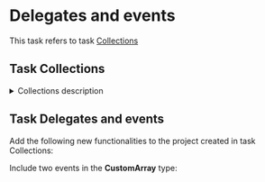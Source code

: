 # Delegates and events

This task refers to task [Collections](https://github.com/Qintarra/C-Sharp/tree/main/Tasks/Collections_task)

## Task Collections
<details>
<summary>Collections description</summary>

Create generic type **CustomArray** – one-dimensional array with a random index range  

**CustomArray** is a collection – array of random type values with fixed length and an original index that the user specifies.  

Example 1: an array of 20 elements length, array values – symbols, the index starts with 18.  

Example 2: an array of 10 elements length, array values – objects of class Animals, the index starts with -5.  

Values of random type can be located in the array, custom first index and the number of elements in the array should be specified while creating. The length and range of indexes cannot be changed after creating. Values of array elements can be set while creating the array and later with the help of the indexer.  

Initial and finite index, array length, and array elements in a standard array Array that starts with 0 can be obtained from the array.

CustomArray should be able to use operator 'foreach' and other constructions that are oriented to the presence of a numerator in class.

In **CustomArray** implementation of the following functionality is required:  
- Creating of empty user array with a specified first index and a specified number of elements.  
- Creating of user array based on a standard existing array or other collection.  
- Creating an array with the specified first index based on the values of the array params.  
- Receiving first, last indexes, length, and values in form of a standard array with first index 0.  
- Access to writing and reading element based on a predetermined correct index.  
- Generating exceptions, specified in XML comments to class methods.  
- Receiving numerator from an array for operator 'foreach'.

</details>

## Task Delegates and events
Add the following new functionalities to the project created in task Collections: 

Include two events in the **CustomArray** type: 



 
